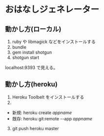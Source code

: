 おはなしジェネレーター
======================

## 動かし方(ローカル)

1. ruby や libmagick などをインストールする
2. bundle
3. gem install shotgun
4. shotgun start

localhost:9393 で見える。

## 動かし方(heroku)

1. Heroku Toolbelt をインストールする
2. 
 - 新規: heroku create <var>appname</var>
 - 既存: heroku git:remote --app <var>appname</var>
3. git push heroku master
